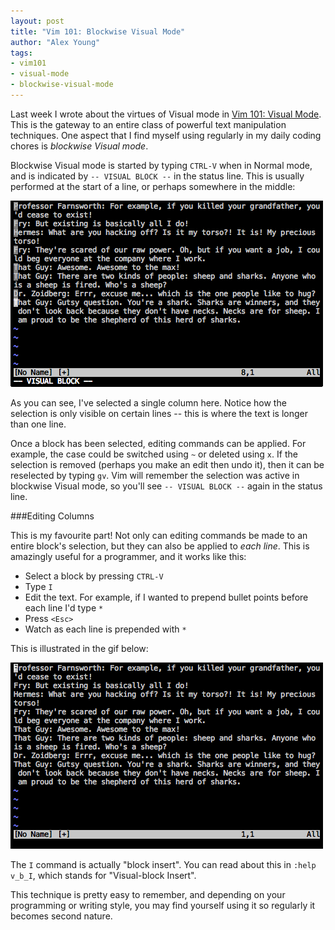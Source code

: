 ```yaml
---
layout: post
title: "Vim 101: Blockwise Visual Mode"
author: "Alex Young"
tags:
- vim101
- visual-mode
- blockwise-visual-mode
---
```


Last week I wrote about the virtues of Visual mode in [Vim 101: Visual Mode](http://usevim.com/2012/05/11/visual/).  This is the gateway to an entire class of powerful text manipulation techniques.  One aspect that I find myself using regularly in my daily coding chores is _blockwise Visual mode_.

Blockwise Visual mode is started by typing `CTRL-V` when in Normal mode, and is indicated by `-- VISUAL BLOCK --` in the status line.  This is usually performed at the start of a line, or perhaps somewhere in the middle:

![Blockwise selection](/images/posts/vim101-blockwise.png)

As you can see, I've selected a single column here.  Notice how the selection is only visible on certain lines -- this is where the text is longer than one line.

Once a block has been selected, editing commands can be applied.  For example, the case could be switched using `~` or deleted using `x`.  If the selection is removed (perhaps you make an edit then undo it), then it can be reselected by typing `gv`.  Vim will remember the selection was active in blockwise Visual mode, so you'll see `-- VISUAL BLOCK --` again in the status line.

###Editing Columns

This is my favourite part!  Not only can editing commands be made to an entire block's selection, but they can also be applied to _each line_.  This is amazingly useful for a programmer, and it works like this:

* Select a block by pressing `CTRL-V`
* Type `I`
* Edit the text.  For example, if I wanted to prepend bullet points before each line I'd type `* `
* Press `<Esc>`
* Watch as each line is prepended with `* `

This is illustrated in the gif below:

![Blockwise selection](/images/posts/vim101-blockwise.gif)

The `I` command is actually "block insert".  You can read about this in `:help v_b_I`, which stands for "Visual-block Insert".

This technique is pretty easy to remember, and depending on your programming or writing style, you may find yourself using it so regularly it becomes second nature.
